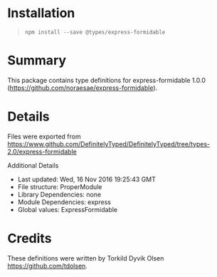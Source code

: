 # Installation
> `npm install --save @types/express-formidable`

# Summary
This package contains type definitions for express-formidable 1.0.0 (https://github.com/noraesae/express-formidable).

# Details
Files were exported from https://www.github.com/DefinitelyTyped/DefinitelyTyped/tree/types-2.0/express-formidable

Additional Details
 * Last updated: Wed, 16 Nov 2016 19:25:43 GMT
 * File structure: ProperModule
 * Library Dependencies: none
 * Module Dependencies: express
 * Global values: ExpressFormidable

# Credits
These definitions were written by Torkild Dyvik Olsen <https://github.com/tdolsen>.

